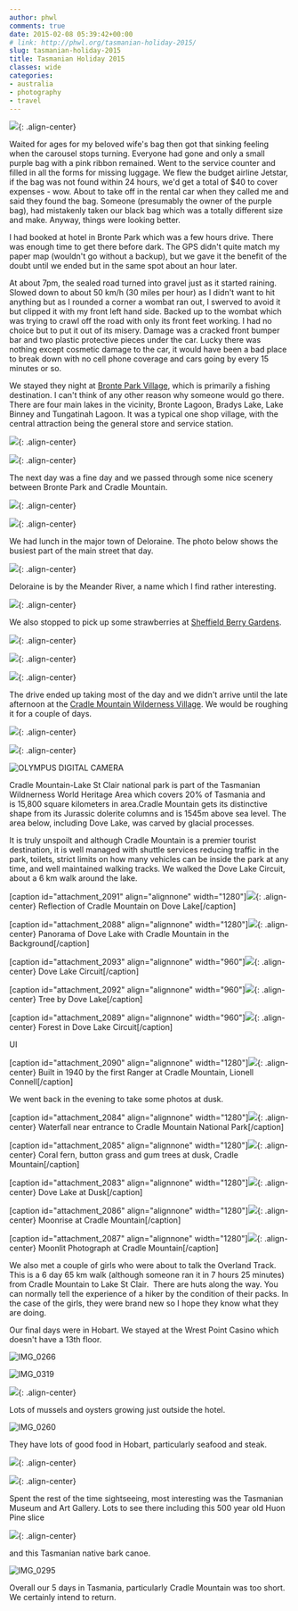 ```yaml
---
author: phwl
comments: true
date: 2015-02-08 05:39:42+00:00
# link: http://phwl.org/tasmanian-holiday-2015/
slug: tasmanian-holiday-2015
title: Tasmanian Holiday 2015
classes: wide
categories:
- australia
- photography
- travel
---
```


![](/assets/images/2015/02/P2040434.jpg){: .align-center}

Waited for ages for my beloved wife's bag then got that sinking feeling when the carousel stops turning. Everyone had gone and only a small purple bag with a pink ribbon remained. Went to the service counter and filled in all the forms for missing luggage. We flew the budget airline Jetstar, if the bag was not found within 24 hours, we'd get a total of $40 to cover expenses - wow. About to take off in the rental car when they called me and said they found the bag. Someone (presumably the owner of the purple bag), had mistakenly taken our black bag which was a totally different size and make. Anyway, things were looking better.

<!-- more -->I had booked at hotel in Bronte Park which was a few hours drive. There was enough time to get there before dark. The GPS didn't quite match my paper map (wouldn't go without a backup), but we gave it the benefit of the doubt until we ended but in the same spot about an hour later.

At about 7pm, the sealed road turned into gravel just as it started raining. Slowed down to about 50 km/h (30 miles per hour) as I didn't want to hit anything but as I rounded a corner a wombat ran out, I swerved to avoid it but clipped it with my front left hand side. Backed up to the wombat which was trying to crawl off the road with only its front feet working. I had no choice but to put it out of its misery. Damage was a cracked front bumper bar and two plastic protective pieces under the car. Lucky there was nothing except cosmetic damage to the car, it would have been a bad place to break down with no cell phone coverage and cars going by every 15 minutes or so.

We stayed they night at [Bronte Park Village](http://www.bronteparkvillage.com.au/), which is primarily a fishing destination. I can't think of any other reason why someone would go there. There are four main lakes in the vicinity, Bronte Lagoon, Bradys Lake, Lake Binney and Tungatinah Lagoon. It was a typical one shop village, with the central attraction being the general store and service station.

![](/assets/images/2015/02/P1310013.jpg){: .align-center}

![](/assets/images/2015/02/P2010021.jpg){: .align-center}



The next day was a fine day and we passed through some nice scenery between Bronte Park and Cradle Mountain.

![](/assets/images/2015/02/P2010042.jpg){: .align-center}

![](/assets/images/2015/02/P2010035.jpg){: .align-center}

We had lunch in the major town of Deloraine. The photo below shows the busiest part of the main street that day.

![](/assets/images/2015/02/P2010053.jpg){: .align-center}

Deloraine is by the Meander River, a name which I find rather interesting.

![](/assets/images/2015/02/P2010054.jpg){: .align-center}

We also stopped to pick up some strawberries at [Sheffield Berry Gardens](http://sheffieldberrygardens.com/).

![](/assets/images/2015/02/P2010057.jpg){: .align-center}

![](/assets/images/2015/02/P2010058.jpg){: .align-center}

![](/assets/images/2015/02/P2010059.jpg){: .align-center}

The drive ended up taking most of the day and we didn't arrive until the late afternoon at the [Cradle Mountain Wilderness Village](http://www.cradlevillage.com.au/). We would be roughing it for a couple of days.

![](/assets/images/2015/02/P2030402.jpg){: .align-center}

![](/assets/images/2015/02/P2010083.jpg){: .align-center}

![OLYMPUS DIGITAL CAMERA](/assets/images/2015/02/P2010087.jpg)

Cradle Mountain-Lake St Clair national park is part of the Tasmanian Wildnerness World Heritage Area which covers 20% of Tasmania and is 15,800 square kilometers in area.Cradle Mountain gets its distinctive shape from its Jurassic dolerite columns and is 1545m above sea level. The area below, including Dove Lake, was carved by glacial processes.

It is truly unspoilt and although Cradle Mountain is a premier tourist destination, it is well managed with shuttle services reducing traffic in the park, toilets, strict limits on how many vehicles can be inside the park at any time, and well maintained walking tracks. We walked the Dove Lake Circuit, about a 6 km walk around the lake.

[caption id="attachment_2091" align="alignnone" width="1280"]![](/assets/images/2015/02/P2020192.jpg){: .align-center} Reflection of Cradle Mountain on Dove Lake[/caption]

[caption id="attachment_2088" align="alignnone" width="1280"]![](/assets/images/2015/02/cradlemtn-pano2.jpg){: .align-center} Panorama of Dove Lake with Cradle Mountain in the Background[/caption]

[caption id="attachment_2093" align="alignnone" width="960"]![](/assets/images/2015/02/P2020252.jpg){: .align-center} Dove Lake Circuit[/caption]

[caption id="attachment_2092" align="alignnone" width="960"]![](/assets/images/2015/02/P2020240.jpg){: .align-center} Tree by Dove Lake[/caption]

[caption id="attachment_2089" align="alignnone" width="960"]![](/assets/images/2015/02/P2020262.jpg){: .align-center} Forest in Dove Lake Circuit[/caption]





UI

[caption id="attachment_2090" align="alignnone" width="1280"]![](/assets/images/2015/02/P2020289.jpg){: .align-center} Built in 1940 by the first Ranger at Cradle Mountain, Lionell Connell[/caption]

We went back in the evening to take some photos at dusk.

[caption id="attachment_2084" align="alignnone" width="1280"]![](/assets/images/2015/02/P2020321.jpg){: .align-center} Waterfall near entrance to Cradle Mountain National Park[/caption]

[caption id="attachment_2085" align="alignnone" width="1280"]![](/assets/images/2015/02/P2020324.jpg){: .align-center} Coral fern, button grass and gum trees at dusk, Cradle Mountain[/caption]

[caption id="attachment_2083" align="alignnone" width="1280"]![](/assets/images/2015/02/P2020343.jpg){: .align-center} Dove Lake at Dusk[/caption]

[caption id="attachment_2086" align="alignnone" width="1280"]![](/assets/images/2015/02/P2020333.jpg){: .align-center} Moonrise at Cradle Mountain[/caption]

[caption id="attachment_2087" align="alignnone" width="1280"]![](/assets/images/2015/02/P2020399.jpg){: .align-center} Moonlit Photograph at Cradle Mountain[/caption]

We also met a couple of girls who were about to talk the Overland Track. This is a 6 day 65 km walk (although someone ran it in 7 hours 25 minutes) from Cradle Mountain to Lake St Clair.  There are huts along the way. You can normally tell the experience of a hiker by the condition of their packs. In the case of the girls, they were brand new so I hope they know what they are doing.

Our final days were in Hobart. We stayed at the Wrest Point Casino which doesn't have a 13th floor.

![IMG_0266](/assets/images/2015/02/IMG_0266.jpg)

![IMG_0319](/assets/images/2015/02/IMG_0319.jpg)

![](/assets/images/2015/02/P2040434.jpg){: .align-center}

Lots of mussels and oysters growing just outside the hotel.

![IMG_0260](/assets/images/2015/02/IMG_0260.jpg)

They have lots of good food in Hobart, particularly seafood and steak.

![](http://phwl.org/wp-content/uploads/2015/02/IMG_0268.jpg){: .align-center}

![](/assets/images/2015/02/IMG_0272.jpg){: .align-center}

Spent the rest of the time sightseeing, most interesting was the Tasmanian Museum and Art Gallery. Lots to see there including this 500 year old Huon Pine slice

![](/assets/images/2015/02/IMG_0290.jpg){: .align-center}



and this Tasmanian native bark canoe.

![IMG_0295](/assets/images/2015/02/IMG_0295.jpg)

Overall our 5 days in Tasmania, particularly Cradle Mountain was too short. We certainly intend to return.
